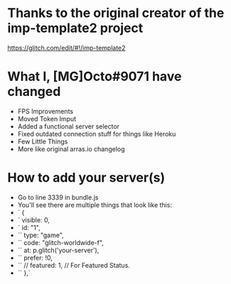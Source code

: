 # Thanks to the original creator of the imp-template2 project
https://glitch.com/edit/#!/imp-template2
# What I, [MG]Octo#9071 have changed
- FPS Improvements
- Moved Token Imput
- Added a functional server selector
- Fixed outdated connection stuff for things like Heroku
- Few Little Things
- More like original arras.io changelog
# How to add your server(s)
- Go to line 3339 in bundle.js
- You'll see there are multiple things that look like this:
- `          {
- `           visible: 0,
- `           id: "1",
- ``           type: "game",
- ``           code: "glitch-worldwide-f",
- ``           at: p.glitch('your-server'),
- ``           prefer: !0,
- ``          // featured: 1, // For Featured Status.
- ``         },`